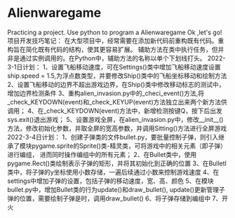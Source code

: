 # Alienwaregame 
Practicing a project.
Use python to program a Alienwaregame
Ok ,let's go!
项目开发技巧笔记：
在大型项目中，经常需要在添加新代码前重构既有代码。重构旨在简化既有代码的结构，使其更容易扩展。
辅助方法在类中执行任务，但并非是通过实例调用的。在Python中，辅助方法的名称以单个下划线打头。
2022-3-1日计划：
1、设置飞船移动速度，可在Settings()类中增加飞船移动速度设置ship.speed = 1.5,为浮点数类型，并要修改Ship()类中的飞船坐标移动和绘制方法
2、设置飞船移动的边界不超出游戏边界，在Ship()类中修改移动标志的测试中，增加边界检测条件
3、重构alien_invasion.py中的_checi_event()方法,将_check_KEYDOWN(event)和_check_KEYUP(event)方法独立出来两个新方法供调用；
4、在_check_KEYDOWN(event)方法中，新增检测按键Q，按下后出发sys.exit()退出游戏；
5、设置游戏全屏，在alien_invasion.py中，修改__init__()方法，修改初始化参数，并取全屏的宽高参数，并调用Sitting()方法进行全屏游戏
2022-3-4日计划：
1、创建子弹类的文件bullet.py，要批量控制子弹，则引入继承了模块pygame.sprite的Sprite()类-精灵类，可将游戏中的相关元素（即子弹）进行编组，
   进而同时操作编组中的所有元素；
2、在Bullet类中，使用pygame.Rect()类绘制表示子弹的矩形，并将其初始化到正确的位置
3、在Bulletl类中，将子弹的y坐标使用小数存储，一遍后续通过小数来控制游戏速度
4、在settings中增加子弹的设置，包括子弹的移动速度，宽、高、颜色
5、在模块bullet.py中，增加Bullet类的行为update()和draw_bullet(), update()更新管理子弹的位置，需要绘制子弹是时，调用draw_bullet()
6、将子弹存储到编组中
7、开火